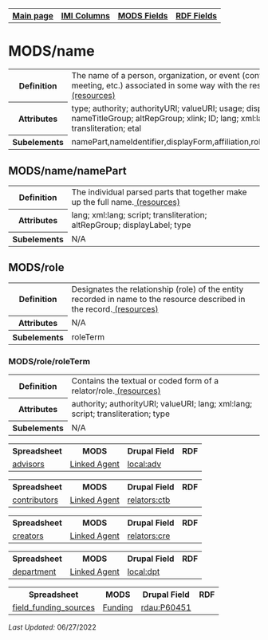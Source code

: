 <!DOCTYPE html>
<html>

<body>
<table style="width:100%">
  <tr>
    <th><a href="index.md">Main page</a></th>
	<th><a href="IMI.md">IMI Columns</a></th>
    <th><a href="MODS.md">MODS Fields</a></th>
    <th><a href="RDF.md">RDF Fields</a></th>
  </tr>
</table>

<h1>MODS/name</h1>
<table>
<tr>
	<th>Definition</th>
	<td>The name of a person, organization, or event (conference, meeting, etc.) associated in some way with the resource <a href="https://www.loc.gov/standards/mods/userguide/name.html"> (resources)<a/></td>
</tr>
<tr>
	<th>Attributes</th>
	<td>type; authority; authorityURI; valueURI; usage; displayLabel; nameTitleGroup; altRepGroup; xlink; ID; lang; xml:lang; script; transliteration; etal</td>
</tr>
<tr>
	<th>Subelements</th>
	<td>namePart,nameIdentifier,displayForm,affiliation,role,description</td>
</tr>
</table>
<h2>MODS/name/namePart</h2>
<table>
<tr>
	<th>Definition</th>
	<td>The individual parsed parts that together make up the full name.<a href="https://www.loc.gov/standards/mods/userguide/name.html#namepart"> (resources)<a/></td>
</tr>
<tr>
	<th>Attributes</th>
	<td>lang; xml:lang; script; transliteration; altRepGroup; displayLabel; type</td>
</tr>
<tr>
	<th>Subelements</th>
	<td>N/A</td>
</tr>
</table>
<h2>MODS/role</h2>
<table>
<tr>
	<th>Definition</th>
	<td>Designates the relationship (role) of the entity recorded in name to the resource described in the record.<a href="https://www.loc.gov/standards/mods/userguide/name.html#role"> (resources)<a/></td>
</tr>
<tr>
	<th>Attributes</th>
	<td>N/A</td>
</tr>
<tr>
	<th>Subelements</th>
	<td>roleTerm</td>
</tr>
</table>
<h3>MODS/role/roleTerm</h3>
<table>
<tr>
	<th>Definition</th>
	<td>Contains the textual or coded form of a relator/role.<a href="https://www.loc.gov/standards/mods/userguide/name.html#roleterm"> (resources)<a/></td>
</tr>
<tr>
	<th>Attributes</th>
	<td>authority; authorityURI; valueURI; lang; xml:lang; script; transliteration; type</td>
</tr>
<tr>
	<th>Subelements</th>
	<td>N/A</td>
</tr>
</table>
<table>
	<tr>
		<th>Spreadsheet</th>
		<th>MODS</th>
		<th>Drupal Field</th>
		<th>RDF</th>
	</tr>
	<tr>
		<td><a href="advisor.md">advisors</a></td>
		<td><a href="DrupalFields.md#linked-agent">Linked Agent</a></td>
		<td><a href="rdf.relators.md#localadv">local:adv</a></td>
	</tr>
</table>
	<table>
	<tr>
		<th>Spreadsheet</th>
		<th>MODS</th>
		<th>Drupal Field</th>
		<th>RDF</th>
	</tr>
	<tr>
		<td><a href="contributors.md">contributors</a></td> 
		<td><a href="DrupalFields.md#linked-agent">Linked Agent</a></td>
		<td><a href="rdf.relators.md#relatorsctb">relators:ctb</a></td>
	</tr>
</table>
	<table>
	<tr>
		<th>Spreadsheet</th>
		<th>MODS</th>
		<th>Drupal Field</th>
		<th>RDF</th>
	</tr>
	<tr>
		<td><a href="creators.md">creators</a></td>
		<td><a href="DrupalFields.md#linked-agent">Linked Agent</a></td>
		<td><a href="rdf.relators.md#relatorscre">relators:cre</a></td>
	</tr>
</table>
	<table>
	<tr>
		<th>Spreadsheet</th>
		<th>MODS</th>
		<th>Drupal Field</th>
		<th>RDF</th>
	</tr>
	<tr>
		<td><a href="department.md">department</a></td>
		<td><a href="DrupalFields.md#linked-agent">Linked Agent</a></td>
		<td><a href="rdf.relators.md#localdpt">local:dpt</a></td>
	</tr>
</table>
	<table>
	<tr>
		<th>Spreadsheet</th>
		<th>MODS</th>
		<th>Drupal Field</th>
		<th>RDF</th>
	</tr>
	<tr>
		<td><a href="field_funding_sources.md">field_funding_sources</a></td>
		<td><a href="DrupalFields.md#funding">Funding</a></td>	
		<td><a href="rdf.rdau.p60451.md">rdau:P60451</a></td>
	</tr>
</table>
<p><i>Last Updated: </i>06/27/2022</p>
</body>
</html>

